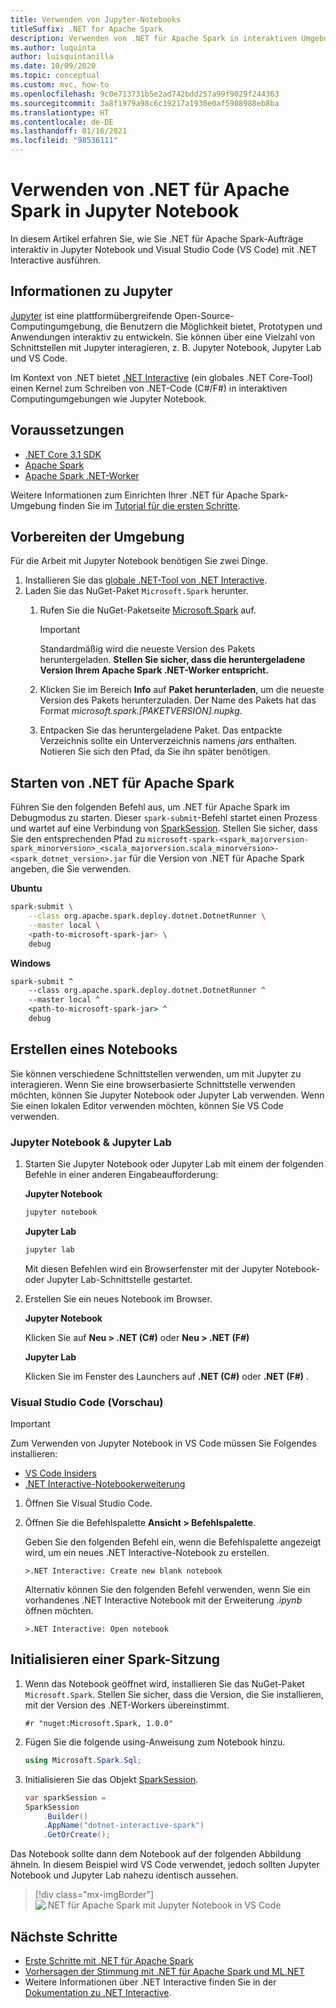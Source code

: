 ```yaml
---
title: Verwenden von Jupyter-Notebooks
titleSuffix: .NET for Apache Spark
description: Verwenden von .NET für Apache Spark in interaktiven Umgebungen wie Jupyter Notebook, Jupyter Lab oder Visual Studio Code (VS Code)
ms.author: luquinta
author: luisquintanilla
ms.date: 10/09/2020
ms.topic: conceptual
ms.custom: mvc, how-to
ms.openlocfilehash: 9c0e713731b5e2ad742bdd257a99f9029f244363
ms.sourcegitcommit: 3a8f1979a98c6c19217a1930e0af5908988eb8ba
ms.translationtype: HT
ms.contentlocale: de-DE
ms.lasthandoff: 01/16/2021
ms.locfileid: "98536111"
---
```

# <a name="use-net-for-apache-spark-in-jupyter-notebooks"></a>Verwenden von .NET für Apache Spark in Jupyter Notebook

In diesem Artikel erfahren Sie, wie Sie .NET für Apache Spark-Aufträge interaktiv in Jupyter Notebook und Visual Studio Code (VS Code) mit .NET Interactive ausführen.

## <a name="about-jupyter"></a>Informationen zu Jupyter

[Jupyter](https://jupyter.org/) ist eine plattformübergreifende Open-Source-Computingumgebung, die Benutzern die Möglichkeit bietet, Prototypen und Anwendungen interaktiv zu entwickeln. Sie können über eine Vielzahl von Schnittstellen mit Jupyter interagieren, z. B. Jupyter Notebook, Jupyter Lab und VS Code.

Im Kontext von .NET bietet [.NET Interactive](https://github.com/dotnet/interactive) (ein globales .NET Core-Tool) einen Kernel zum Schreiben von .NET-Code (C#/F#) in interaktiven Computingumgebungen wie Jupyter Notebook.

## <a name="prerequisites"></a>Voraussetzungen

- [.NET Core 3.1 SDK](../../core/install/index.yml)
- [Apache Spark](https://spark.apache.org/downloads.html)
- [Apache Spark .NET-Worker](https://github.com/dotnet/spark/releases)

Weitere Informationen zum Einrichten Ihrer .NET für Apache Spark-Umgebung finden Sie im [Tutorial für die ersten Schritte](../tutorials/get-started.md).

## <a name="prepare-environment"></a>Vorbereiten der Umgebung

Für die Arbeit mit Jupyter Notebook benötigen Sie zwei Dinge.

1. Installieren Sie das [globale .NET-Tool von .NET Interactive](https://github.com/dotnet/interactive/blob/main/docs/NotebooksLocalExperience.md).
1. Laden Sie das NuGet-Paket `Microsoft.Spark` herunter.
    1. Rufen Sie die NuGet-Paketseite [Microsoft.Spark](https://www.nuget.org/packages/Microsoft.Spark/) auf.

        > [!IMPORTANT]
        > Standardmäßig wird die neueste Version des Pakets heruntergeladen. **Stellen Sie sicher, dass die heruntergeladene Version Ihrem Apache Spark .NET-Worker entspricht.**

    1. Klicken Sie im Bereich **Info** auf **Paket herunterladen**, um die neueste Version des Pakets herunterzuladen. Der Name des Pakets hat das Format *microsoft.spark.[PAKETVERSION].nupkg*.
    1. Entpacken Sie das heruntergeladene Paket. Das entpackte Verzeichnis sollte ein Unterverzeichnis namens *jars* enthalten. Notieren Sie sich den Pfad, da Sie ihn später benötigen.

## <a name="start-net-for-apache-spark"></a>Starten von .NET für Apache Spark

Führen Sie den folgenden Befehl aus, um .NET für Apache Spark im Debugmodus zu starten. Dieser `spark-submit`-Befehl startet einen Prozess und wartet auf eine Verbindung von [SparkSession](xref:Microsoft.Spark.Sql.SparkSession). Stellen Sie sicher, dass Sie den entsprechenden Pfad zu `microsoft-spark-<spark_majorversion-spark_minorversion>_<scala_majorversion.scala_minorversion>-<spark_dotnet_version>.jar` für die Version von .NET für Apache Spark angeben, die Sie verwenden.

**Ubuntu**

```bash
spark-submit \
    --class org.apache.spark.deploy.dotnet.DotnetRunner \
    --master local \
    <path-to-microsoft-spark-jar> \
    debug
```

**Windows**

```cmd
spark-submit ^
    --class org.apache.spark.deploy.dotnet.DotnetRunner ^
    --master local ^
    <path-to-microsoft-spark-jar> ^
    debug
```

## <a name="create-a-notebook"></a>Erstellen eines Notebooks

Sie können verschiedene Schnittstellen verwenden, um mit Jupyter zu interagieren. Wenn Sie eine browserbasierte Schnittstelle verwenden möchten, können Sie Jupyter Notebook oder Jupyter Lab verwenden. Wenn Sie einen lokalen Editor verwenden möchten, können Sie VS Code verwenden.

### <a name="jupyter-notebooks--jupyter-lab"></a>Jupyter Notebook & Jupyter Lab

1. Starten Sie Jupyter Notebook oder Jupyter Lab mit einem der folgenden Befehle in einer anderen Eingabeaufforderung:

    **Jupyter Notebook**

    ```bash
    jupyter notebook
    ```

    **Jupyter Lab**

    ```bash
    jupyter lab
    ```

    Mit diesen Befehlen wird ein Browserfenster mit der Jupyter Notebook- oder Jupyter Lab-Schnittstelle gestartet.

1. Erstellen Sie ein neues Notebook im Browser.

    **Jupyter Notebook**

    Klicken Sie auf **Neu > .NET (C#)** oder **Neu > .NET (F#)**

    **Jupyter Lab**

    Klicken Sie im Fenster des Launchers auf **.NET (C#)** oder **.NET (F#)** .

### <a name="visual-studio-code-preview"></a>Visual Studio Code (Vorschau)

> [!IMPORTANT]
> Zum Verwenden von Jupyter Notebook in VS Code müssen Sie Folgendes installieren:
>
>- [VS Code Insiders](https://code.visualstudio.com/insiders/)
>- [.NET Interactive-Notebookerweiterung](https://marketplace.visualstudio.com/items?itemName=ms-dotnettools.dotnet-interactive-vscode)

1. Öffnen Sie Visual Studio Code.
1. Öffnen Sie die Befehlspalette **Ansicht > Befehlspalette**.

    Geben Sie den folgenden Befehl ein, wenn die Befehlspalette angezeigt wird, um ein neues .NET Interactive-Notebook zu erstellen.

    ```text
    >.NET Interactive: Create new blank notebook
    ```

    Alternativ können Sie den folgenden Befehl verwenden, wenn Sie ein vorhandenes .NET Interactive Notebook mit der Erweiterung *.ipynb* öffnen möchten.

    ```text
    >.NET Interactive: Open notebook
    ```

## <a name="initialize-a-spark-session"></a>Initialisieren einer Spark-Sitzung

1. Wenn das Notebook geöffnet wird, installieren Sie das NuGet-Paket `Microsoft.Spark`. Stellen Sie sicher, dass die Version, die Sie installieren, mit der Version des .NET-Workers übereinstimmt.

    ```text
    #r "nuget:Microsoft.Spark, 1.0.0"
    ```

1. Fügen Sie die folgende using-Anweisung zum Notebook hinzu.

    ```csharp
    using Microsoft.Spark.Sql;
    ```

1. Initialisieren Sie das Objekt [SparkSession](xref:Microsoft.Spark.Sql.SparkSession).

    ```csharp
    var sparkSession =
    SparkSession
        .Builder()
        .AppName("dotnet-interactive-spark")
        .GetOrCreate();
    ```

Das Notebook sollte dann dem Notebook auf der folgenden Abbildung ähneln. In diesem Beispiel wird VS Code verwendet, jedoch sollten Jupyter Notebook und Jupyter Lab nahezu identisch aussehen.

> [!div class="mx-imgBorder"]
![.NET für Apache Spark mit Jupyter Notebook in VS Code](media/dotnet-spark-jupyter-notebooks/jupyter-notebooks-dotnet-spark-vscode.png)

## <a name="next-steps"></a>Nächste Schritte

- [Erste Schritte mit .NET für Apache Spark](../tutorials/get-started.md)
- [Vorhersagen der Stimmung mit .NET für Apache Spark und ML.NET](../tutorials/ml-sentiment-analysis.md)
- Weitere Informationen über .NET Interactive finden Sie in der [Dokumentation zu .NET Interactive](https://github.com/dotnet/interactive/blob/main/docs/README.md).
